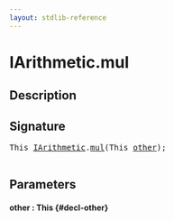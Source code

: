 ```yaml
---
layout: stdlib-reference
---
```


# IArithmetic\.mul

## Description





## Signature 

<pre>
<span class="code_keyword">This</span> <a href="/stdlib-reference/interfaces/IArithmetic/index" class="code_type">IArithmetic</a>.<a href="/stdlib-reference/interfaces/IArithmetic/mul">mul</a>(<span class="code_keyword">This</span> <a href="/stdlib-reference/interfaces/IArithmetic/mul#decl-other" class="code_param">other</a>);

</pre>

## Parameters

#### other  : This {#decl-other}

